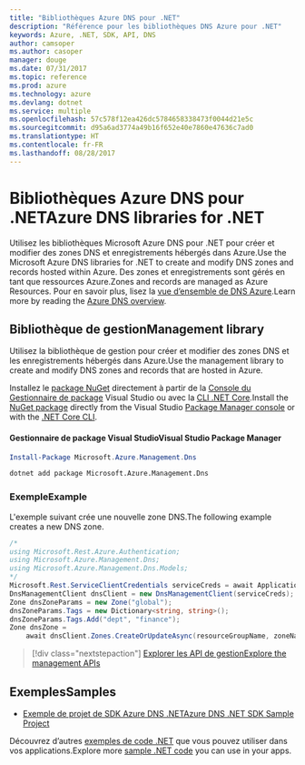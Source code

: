```yaml
---
title: "Bibliothèques Azure DNS pour .NET"
description: "Référence pour les bibliothèques DNS Azure pour .NET"
keywords: Azure, .NET, SDK, API, DNS
author: camsoper
ms.author: casoper
manager: douge
ms.date: 07/31/2017
ms.topic: reference
ms.prod: azure
ms.technology: azure
ms.devlang: dotnet
ms.service: multiple
ms.openlocfilehash: 57c578f12ea426dc5784658338473f0044d21e5c
ms.sourcegitcommit: d95a6ad3774a49b16f652e40e7860e47636c7ad0
ms.translationtype: HT
ms.contentlocale: fr-FR
ms.lasthandoff: 08/28/2017
---
```

# <a name="azure-dns-libraries-for-net"></a><span data-ttu-id="4760a-104">Bibliothèques Azure DNS pour .NET</span><span class="sxs-lookup"><span data-stu-id="4760a-104">Azure DNS libraries for .NET</span></span>

<span data-ttu-id="4760a-105">Utilisez les bibliothèques Microsoft Azure DNS pour .NET pour créer et modifier des zones DNS et enregistrements hébergés dans Azure.</span><span class="sxs-lookup"><span data-stu-id="4760a-105">Use the Microsoft Azure DNS libraries for .NET to create and modify DNS zones and records hosted within Azure.</span></span> <span data-ttu-id="4760a-106">Des zones et enregistrements sont gérés en tant que ressources Azure.</span><span class="sxs-lookup"><span data-stu-id="4760a-106">Zones and records are managed as Azure Resources.</span></span> <span data-ttu-id="4760a-107">Pour en savoir plus, lisez la [vue d’ensemble de DNS Azure](/azure/dns/dns-overview).</span><span class="sxs-lookup"><span data-stu-id="4760a-107">Learn more by reading the [Azure DNS overview](/azure/dns/dns-overview).</span></span>

## <a name="management-library"></a><span data-ttu-id="4760a-108">Bibliothèque de gestion</span><span class="sxs-lookup"><span data-stu-id="4760a-108">Management library</span></span>

<span data-ttu-id="4760a-109">Utilisez la bibliothèque de gestion pour créer et modifier des zones DNS et les enregistrements hébergés dans Azure.</span><span class="sxs-lookup"><span data-stu-id="4760a-109">Use the management library to create and modify DNS zones and records that are hosted in Azure.</span></span>

<span data-ttu-id="4760a-110">Installez le [package NuGet](https://www.nuget.org/packages/Microsoft.Azure.Management.Dns) directement à partir de la [Console du Gestionnaire de package][PackageManager] Visual Studio ou avec la [CLI .NET Core][DotNetCLI].</span><span class="sxs-lookup"><span data-stu-id="4760a-110">Install the [NuGet package](https://www.nuget.org/packages/Microsoft.Azure.Management.Dns) directly from the Visual Studio [Package Manager console][PackageManager] or with the [.NET Core CLI][DotNetCLI].</span></span>

#### <a name="visual-studio-package-manager"></a><span data-ttu-id="4760a-111">Gestionnaire de package Visual Studio</span><span class="sxs-lookup"><span data-stu-id="4760a-111">Visual Studio Package Manager</span></span>

```powershell
Install-Package Microsoft.Azure.Management.Dns
```

```bash
dotnet add package Microsoft.Azure.Management.Dns
```

### <a name="example"></a><span data-ttu-id="4760a-112">Exemple</span><span class="sxs-lookup"><span data-stu-id="4760a-112">Example</span></span>

<span data-ttu-id="4760a-113">L'exemple suivant crée une nouvelle zone DNS.</span><span class="sxs-lookup"><span data-stu-id="4760a-113">The following example creates a new DNS zone.</span></span>

```csharp
/*
using Microsoft.Rest.Azure.Authentication;
using Microsoft.Azure.Management.Dns;
using Microsoft.Azure.Management.Dns.Models;
*/
Microsoft.Rest.ServiceClientCredentials serviceCreds = await ApplicationTokenProvider.LoginSilentAsync(tenantId, clientId, secret);
DnsManagementClient dnsClient = new DnsManagementClient(serviceCreds);            
Zone dnsZoneParams = new Zone("global");
dnsZoneParams.Tags = new Dictionary<string, string>();
dnsZoneParams.Tags.Add("dept", "finance");
Zone dnsZone =
    await dnsClient.Zones.CreateOrUpdateAsync(resourceGroupName, zoneName, dnsZoneParams, null, "*");
```

> [!div class="nextstepaction"]
> [<span data-ttu-id="4760a-114">Explorer les API de gestion</span><span class="sxs-lookup"><span data-stu-id="4760a-114">Explore the management APIs</span></span>](/dotnet/api/overview/azure/dns/management)

## <a name="samples"></a><span data-ttu-id="4760a-115">Exemples</span><span class="sxs-lookup"><span data-stu-id="4760a-115">Samples</span></span>

* [<span data-ttu-id="4760a-116">Exemple de projet de SDK Azure DNS .NET</span><span class="sxs-lookup"><span data-stu-id="4760a-116">Azure DNS .NET SDK Sample Project</span></span>](https://www.microsoft.com/download/details.aspx?id=47268)

<span data-ttu-id="4760a-117">Découvrez d’autres [exemples de code .NET](https://azure.microsoft.com/resources/samples/?platform=dotnet) que vous pouvez utiliser dans vos applications.</span><span class="sxs-lookup"><span data-stu-id="4760a-117">Explore more [sample .NET code](https://azure.microsoft.com/resources/samples/?platform=dotnet) you can use in your apps.</span></span>

[PackageManager]: https://docs.microsoft.com/nuget/tools/package-manager-console
[DotNetCLI]: https://docs.microsoft.com/dotnet/core/tools/dotnet-add-package

